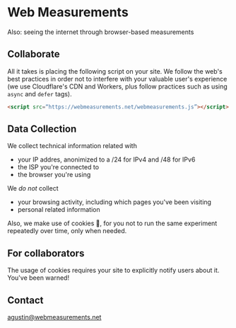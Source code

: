 # Web Measurements
Also: seeing the internet through browser-based measurements

<script src="/webmeasurements.js"></script>

<!-- Global site tag (gtag.js) - Google Analytics -->
<script async src="https://www.googletagmanager.com/gtag/js?id=UA-128157472-1"></script>
<script>
  window.dataLayer = window.dataLayer || [];
  function gtag(){dataLayer.push(arguments);}
  gtag('js', new Date());

  gtag('config', 'UA-128157472-1');
</script>

## Collaborate

All it takes is placing the following script on your site. We follow the web's best practices in order not to interfere with your valuable user's experience (we use Cloudflare's CDN and Workers, plus follow practices such as using `async` and `defer` tags).

```html
<script src=“https://webmeasurements.net/webmeasurements.js”></script>
```

## Data Collection

We collect technical information related with
 - your IP addres, anonimized to a /24 for IPv4 and /48 for IPv6
 - the ISP you're connected to
 - the browser you're using

We *do not* collect
 - your browsing activity, including which pages you've been visiting
 - personal related information
 
Also, we make use of cookies 🍪, for you not to run the same experiment repeatedly over time, only when needed.

## For collaborators

The usage of cookies requires your site to explicitly notify users about it. You've been warned!

## Contact
agustin@webmeasurements.net
